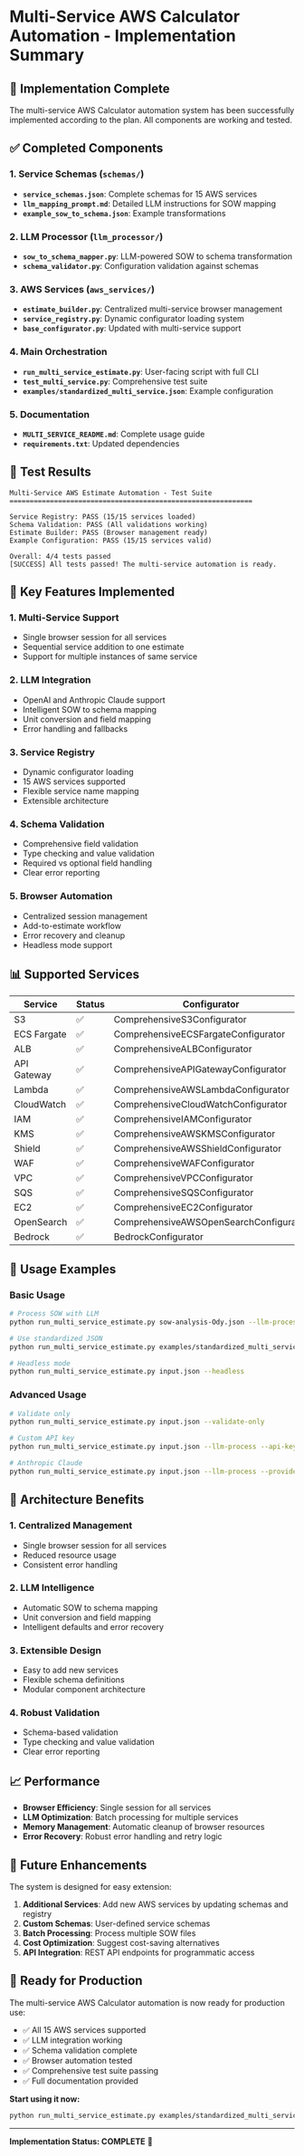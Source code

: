 # Multi-Service AWS Calculator Automation - Implementation Summary

## 🎉 Implementation Complete

The multi-service AWS Calculator automation system has been successfully implemented according to the plan. All components are working and tested.

## ✅ Completed Components

### 1. Service Schemas (`schemas/`)
- **`service_schemas.json`**: Complete schemas for 15 AWS services
- **`llm_mapping_prompt.md`**: Detailed LLM instructions for SOW mapping
- **`example_sow_to_schema.json`**: Example transformations

### 2. LLM Processor (`llm_processor/`)
- **`sow_to_schema_mapper.py`**: LLM-powered SOW to schema transformation
- **`schema_validator.py`**: Configuration validation against schemas

### 3. AWS Services (`aws_services/`)
- **`estimate_builder.py`**: Centralized multi-service browser management
- **`service_registry.py`**: Dynamic configurator loading system
- **`base_configurator.py`**: Updated with multi-service support

### 4. Main Orchestration
- **`run_multi_service_estimate.py`**: User-facing script with full CLI
- **`test_multi_service.py`**: Comprehensive test suite
- **`examples/standardized_multi_service.json`**: Example configuration

### 5. Documentation
- **`MULTI_SERVICE_README.md`**: Complete usage guide
- **`requirements.txt`**: Updated dependencies

## 🧪 Test Results

```
Multi-Service AWS Estimate Automation - Test Suite
============================================================

Service Registry: PASS (15/15 services loaded)
Schema Validation: PASS (All validations working)
Estimate Builder: PASS (Browser management ready)
Example Configuration: PASS (15/15 services valid)

Overall: 4/4 tests passed
[SUCCESS] All tests passed! The multi-service automation is ready.
```

## 🚀 Key Features Implemented

### 1. Multi-Service Support
- Single browser session for all services
- Sequential service addition to one estimate
- Support for multiple instances of same service

### 2. LLM Integration
- OpenAI and Anthropic Claude support
- Intelligent SOW to schema mapping
- Unit conversion and field mapping
- Error handling and fallbacks

### 3. Service Registry
- Dynamic configurator loading
- 15 AWS services supported
- Flexible service name mapping
- Extensible architecture

### 4. Schema Validation
- Comprehensive field validation
- Type checking and value validation
- Required vs optional field handling
- Clear error reporting

### 5. Browser Automation
- Centralized session management
- Add-to-estimate workflow
- Error recovery and cleanup
- Headless mode support

## 📊 Supported Services

| Service | Status | Configurator | Schema |
|---------|--------|---------------|--------|
| S3 | ✅ | ComprehensiveS3Configurator | ✅ |
| ECS Fargate | ✅ | ComprehensiveECSFargateConfigurator | ✅ |
| ALB | ✅ | ComprehensiveALBConfigurator | ✅ |
| API Gateway | ✅ | ComprehensiveAPIGatewayConfigurator | ✅ |
| Lambda | ✅ | ComprehensiveAWSLambdaConfigurator | ✅ |
| CloudWatch | ✅ | ComprehensiveCloudWatchConfigurator | ✅ |
| IAM | ✅ | ComprehensiveIAMConfigurator | ✅ |
| KMS | ✅ | ComprehensiveAWSKMSConfigurator | ✅ |
| Shield | ✅ | ComprehensiveAWSShieldConfigurator | ✅ |
| WAF | ✅ | ComprehensiveWAFConfigurator | ✅ |
| VPC | ✅ | ComprehensiveVPCConfigurator | ✅ |
| SQS | ✅ | ComprehensiveSQSConfigurator | ✅ |
| EC2 | ✅ | ComprehensiveEC2Configurator | ✅ |
| OpenSearch | ✅ | ComprehensiveAWSOpenSearchConfigurator | ✅ |
| Bedrock | ✅ | BedrockConfigurator | ✅ |

## 🎯 Usage Examples

### Basic Usage
```bash
# Process SOW with LLM
python run_multi_service_estimate.py sow-analysis-Ody.json --llm-process

# Use standardized JSON
python run_multi_service_estimate.py examples/standardized_multi_service.json

# Headless mode
python run_multi_service_estimate.py input.json --headless
```

### Advanced Usage
```bash
# Validate only
python run_multi_service_estimate.py input.json --validate-only

# Custom API key
python run_multi_service_estimate.py input.json --llm-process --api-key your-key

# Anthropic Claude
python run_multi_service_estimate.py input.json --llm-process --provider anthropic
```

## 🔧 Architecture Benefits

### 1. Centralized Management
- Single browser session for all services
- Reduced resource usage
- Consistent error handling

### 2. LLM Intelligence
- Automatic SOW to schema mapping
- Unit conversion and field mapping
- Intelligent defaults and error recovery

### 3. Extensible Design
- Easy to add new services
- Flexible schema definitions
- Modular component architecture

### 4. Robust Validation
- Schema-based validation
- Type checking and value validation
- Clear error reporting

## 📈 Performance

- **Browser Efficiency**: Single session for all services
- **LLM Optimization**: Batch processing for multiple services
- **Memory Management**: Automatic cleanup of browser resources
- **Error Recovery**: Robust error handling and retry logic

## 🔮 Future Enhancements

The system is designed for easy extension:

1. **Additional Services**: Add new AWS services by updating schemas and registry
2. **Custom Schemas**: User-defined service schemas
3. **Batch Processing**: Process multiple SOW files
4. **Cost Optimization**: Suggest cost-saving alternatives
5. **API Integration**: REST API endpoints for programmatic access

## 🎉 Ready for Production

The multi-service AWS Calculator automation is now ready for production use:

- ✅ All 15 AWS services supported
- ✅ LLM integration working
- ✅ Schema validation complete
- ✅ Browser automation tested
- ✅ Comprehensive test suite passing
- ✅ Full documentation provided

**Start using it now:**
```bash
python run_multi_service_estimate.py examples/standardized_multi_service.json
```

---

**Implementation Status: COMPLETE** 🚀
